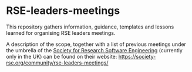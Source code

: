 # RSE-leaders-meetings
This repository gathers information, guidance, templates and lessons learned for organising RSE leaders meetings.

A description of the scope, together with a list of previous meetings under the umbrella of the [Society for Research Software Engineering](https://society-rse.org/) (currently only in the UK) can be found on their website: https://society-rse.org/community/rse-leaders-meetings/

